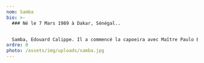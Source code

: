 ```yaml
---
nom: Samba
bio: >-
  ### Né le 7 Mars 1989 à Dakar, Sénégal..


  Samba, Edouard Calippe. Il a commencé la capoeira avec Maître Paulo Boa-Vida depuis l’âge de 7 ans. Parallèlement à sa pratique de la capoeira, il fait du théâtre, cinéma, écrit du rap et dessine. Il est également créateur d’une marque de vêtement dans le cadre du commerce équitable avec son école (le lycée de la solidarité international.)
ordre: 0
photo: /assets/img/uploads/samba.jpg
---
```

